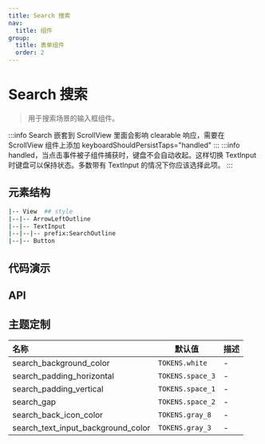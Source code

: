 ```yaml
---
title: Search 搜索
nav:
  title: 组件
group:
  title: 表单组件
  order: 2
---
```


# Search 搜索

> 用于搜索场景的输入框组件。

:::info
Search 嵌套到 ScrollView 里面会影响 clearable 响应，需要在 ScrollView 组件上添加 keyboardShouldPersistTaps="handled"
:::
:::info
handled，当点击事件被子组件捕获时，键盘不会自动收起。这样切换 TextInput 时键盘可以保持状态。多数带有 TextInput 的情况下你应该选择此项。
:::

## 元素结构

```bash
|-- View  ## style
|--|-- ArrowLeftOutline
|--|-- TextInput
|--|--|-- prefix:SearchOutline
|--|-- Button
```

## 代码演示

<code src="./__fixtures__/basic.tsx"></code>

## API

<API hideTitle id="Search"></API>

## 主题定制

| 名称                               | 默认值           | 描述 |
| :--------------------------------- | ---------------- | ---- |
| search_background_color            | `TOKENS.white`   | -    |
| search_padding_horizontal          | `TOKENS.space_3` | -    |
| search_padding_vertical            | `TOKENS.space_1` | -    |
| search_gap                         | `TOKENS.space_2` | -    |
| search_back_icon_color             | `TOKENS.gray_8`  | -    |
| search_text_input_background_color | `TOKENS.gray_3`  | -    |
